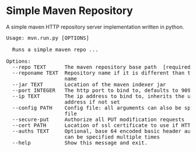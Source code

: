 
<style>
pre, xmp, plaintext, listing {
    white-space: pre;
}
.markdown-body pre > code {
    white-space: pre;
}
.markdown-body code {
    white-space: nowrap;
}
</style>


# Simple Maven Repository

A simple maven HTTP repository server implementation written in python.

<pre>
Usage: mvn.run.py [OPTIONS]

  Runs a simple maven repo ...

Options:
  --repo TEXT      The maven repository base path  [required]
  --reponame TEXT  Repository name if it is different than the repo directory
                   name
  --jar TEXT       Location of the maven indexer jar
  --port INTEGER   The http port to bind to, defaults to 9090
  --ip TEXT        The ip address to bind to, inherits the underlying socket
                   address if not set
  --config PATH    Config file: all arguments can also be specified in config
                   file
  --secure-put     Authorize all PUT modification requests
  --cert PATH      Location of ssl certificate to use if HTTPS is desired
  --auths TEXT     Optional, base 64 encoded basic header authorizations. It
                   can be specified multiple times
  --help           Show this message and exit.
</pre>